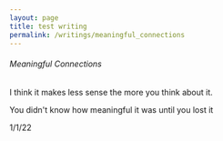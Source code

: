 ```yaml
---
layout: page
title: test writing
permalink: /writings/meaningful_connections
---
```


###### Meaningful Connections

I think it makes less sense the more you think about it.

You didn't know how meaningful it was until you lost it




1/1/22